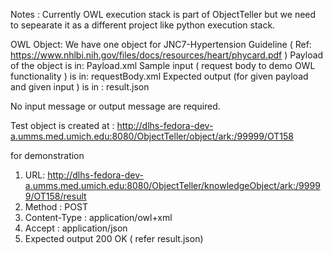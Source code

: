 Notes : 
Currently OWL execution stack is part of ObjectTeller but we need to sepearate it as a different project like python execution stack.

OWL Object: 
We have one object for JNC7-Hypertension Guideline ( Ref: https://www.nhlbi.nih.gov/files/docs/resources/heart/phycard.pdf )
Payload of the object is in: Payload.xml
Sample input ( request body to demo OWL functionality )  is in: requestBody.xml
Expected output (for given payload and given input ) is in : result.json

No input message or output message are required. 

Test object is created at : http://dlhs-fedora-dev-a.umms.med.umich.edu:8080/ObjectTeller/object/ark:/99999/OT158

for demonstration 
1. URL: http://dlhs-fedora-dev-a.umms.med.umich.edu:8080/ObjectTeller/knowledgeObject/ark:/99999/OT158/result
2. Method : POST
3. Content-Type : application/owl+xml
4. Accept : application/json
5. Expected output 200 OK ( refer result.json)


 








 


